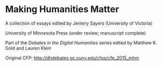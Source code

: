 # Making Humanities Matter

A collection of essays edited by Jentery Sayers (University of Victoria) 

University of Minnesota Press (under review; manuscript complete) 

Part of the *Debates in the Digital Humanities* series edited by Matthew K. Gold and Lauren Klein 

Original CFP: http://dhdebates.gc.cuny.edu/cfps/cfp_2015_mhm

